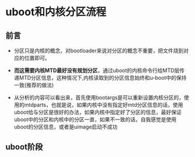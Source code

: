 # uboot和内核分区流程

## 前言

- 分区只是内核的概念，对bootloader来说对分区的概念不重要，把文件烧到对应的位置即可。

- **而这需要内核MTD最好没有规划分区**，通过uboot的内核命令行给MTD层传递MTD分区信息，这种情况下,内核读取到的分区信息始终和u-boot中的保持一致(推荐的做法)

- 从分析的内容可以看出来，首先使用bootargs是可以重新设置内核分区的，使用的mtdparts，也就是说，如果内核中没有指定好mtd分区信息的话，使用uboot给与分区是很好的办法，如果内核中指定好了分区的信息，最好保证uboot中的分区和内核中的分区一直，如果不一致的话，自我感觉是使用uboot的分区信息，或者是uimage启动不成功

## uboot阶段
